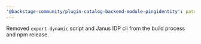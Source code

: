 ```yaml
---
'@backstage-community/plugin-catalog-backend-module-pingidentity': patch
---
```


Removed `export-dynamic` script and Janus IDP cli from the build process and npm release.
